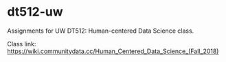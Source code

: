 # dt512-uw

Assignments for UW DT512: Human-centered Data Science class.

Class link: https://wiki.communitydata.cc/Human_Centered_Data_Science_(Fall_2018)

